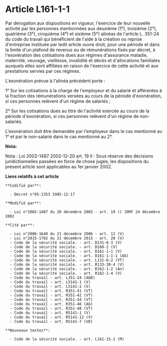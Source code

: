 # Article L161-1-1

Par dérogation aux dispositions en vigueur, l'exercice de leur nouvelle activité par les personnes mentionnées aux deuxième
(1°), troisième (2°), quatrième (3°), cinquième (4°) et sixième (5°) alinéas de l'article L. 351-24 du code du travail qui
bénéficient de l'aide à la création ou reprise d'entreprise instituée par ledit article ouvre droit, pour une période et dans
la limite d'un plafond de revenus ou de rémunérations fixés par décret, à l'exonération des cotisations dues aux régimes
d'assurance maladie, maternité, veuvage, vieillesse, invalidité et décès et d'allocations familiales auxquels elles sont
affiliées en raison de l'exercice de cette activité et aux prestations servies par ces régimes.

L'exonération prévue à l'alinéa précédent porte :

1° Sur les cotisations à la charge de l'employeur et du salarié et afférentes à la fraction des rémunérations versées au
cours de la période d'exonération, si ces personnes relèvent d'un régime de salariés ;

2° Sur les cotisations dues au titre de l'activité exercée au cours de la période d'exonération, si ces personnes relèvent
d'un régime de non-salariés.

L'exonération doit être demandée par l'employeur dans le cas mentionné au 1° et par le non-salarié dans le cas mentionné au
2°.

**Nota:**

Nota : Loi 2002-1487 2002-12-20 art. 19 II : Sous réserve des décisions juridictionnelles passées en force de chose jugée,
les dispositions du présent article sont applicables au 1er janvier 2002.

**Liens relatifs à cet article**

	**Codifié par**:

	  - Décret n°85-1353 1985-12-17

	**Modifié par**:

	  - Loi n°2002-1487 du 20 décembre 2002 - art. 19 () JORF 24 décembre 2002

	**Cité par**:

	  - Loi n°2006-1640 du 21 décembre 2006 - art. 12 (V)
	  - Loi n°2015-1702 du 21 décembre 2015 - art. 28 (V)
	  - Code de la sécurité sociale. - art. D131-6-3 (V)
	  - Code de la sécurité sociale. - art. D160-2 (V)
	  - Code de la sécurité sociale. - art. D161-1-1 (V)
	  - Code de la sécurité sociale. - art. D161-1-1-1 (Ab)
	  - Code de la sécurité sociale. - art. L131-6-2 (VT)
	  - Code de la sécurité sociale. - art. R133-30-4 (V)
	  - Code de la sécurité sociale. - art. R162-1-2 (An)
	  - Code de la sécurité sociale. - art. R162-1-4 (V)
	  - Code du travail - art. L351-24 (AbD)
	  - Code du travail - art. L5141-1 (V)
	  - Code du travail - art. L5141-2 (V)
	  - Code du travail - art. R351-41 (VT)
	  - Code du travail - art. R351-42 (VT)
	  - Code du travail - art. R351-44 (VT)
	  - Code du travail - art. R351-46 (Ab)
	  - Code du travail - art. R351-48 (VT)
	  - Code du travail - art. R5141-1 (V)
	  - Code du travail - art. R5141-12 (V)
	  - Code du travail - art. R5141-7 (VD)

	**Nouveaux textes**:

	  - Code de la sécurité sociale. - art. L161-15-2 (M)
